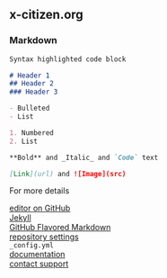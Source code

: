 ## x-citizen.org

### Markdown

```markdown
Syntax highlighted code block

# Header 1
## Header 2
### Header 3

- Bulleted
- List

1. Numbered
2. List

**Bold** and _Italic_ and `Code` text

[Link](url) and ![Image](src)
```

For more details

[editor on GitHub](https://github.com/x-citizen-foundation/x-citizen/edit/main/docs/index.md)  
[Jekyll](https://jekyllrb.com/)  
[GitHub Flavored Markdown](https://guides.github.com/features/mastering-markdown/)  
[repository settings](https://github.com/x-citizen-foundation/x-citizen/settings)  
`_config.yml`   
[documentation](https://docs.github.com/categories/github-pages-basics/)  
[contact support](https://support.github.com/contact)
